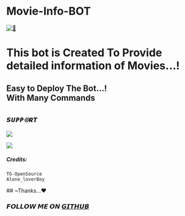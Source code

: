 # Movie-Info-BOT
[![🎥](https://telegra.ph/file/33db9e5af2a81c7861f30.jpg)](https://t.me/Psycho_Bots)

# This bot is Created To Provide detailed information of Movies...!

## Easy to Deploy The Bot...! </br> With Many Commands 

## <i><b> sᴜᴘᴘ๏ʀᴛ </b></i>

<a href="https://telegram.me/Psycho_Bots" target="_blank"><img src="https://img.shields.io/badge/Join-Channel-yellow.svg?style=for-the-badge&logo=Telegram"></a>

<a href="https://telegram.me/Psychobots_chat" target="_blank"><img src="https://img.shields.io/badge/Join-Support-brown.svg?style=for-the-badge&logo=Telegram"></a>

##### Credits:
```
TG-OpenSource 
Alone_loverBoy
```
</hr>
## ~Thanks...❤️

### 𝙁𝙊𝙇𝙇𝙊𝙒 𝙈𝙀 𝙊𝙉 [𝙂𝙄𝙏𝙃𝙐𝘽](https://github.com/LoverBoyXD)
</hr>
